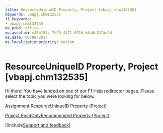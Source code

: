 ```yaml
---
title: ResourceUniqueID Property, Project [vbapj.chm132535]
keywords: vbapj.chm132535
f1_keywords:
- vbapj.chm132535
ms.prod: office
ms.assetid: c43b195c-7d29-4471-8216-d6a8c137ad9d
ms.date: 06/08/2017
ms.localizationpriority: medium
---
```



# ResourceUniqueID Property, Project [vbapj.chm132535]

Hi there! You have landed on one of our F1 Help redirector pages. Please select the topic you were looking for below.

[Assignment.ResourceUniqueID Property (Project)](https://msdn.microsoft.com/library/b6c8b37a-e851-d419-2a28-59d61a640226%28Office.15%29.aspx)

[Project.ReadOnlyRecommended Property (Project)](https://msdn.microsoft.com/library/f35003bc-97fb-3acd-f629-7bb8addc5261%28Office.15%29.aspx)

[!include[Support and feedback](~/includes/feedback-boilerplate.md)]